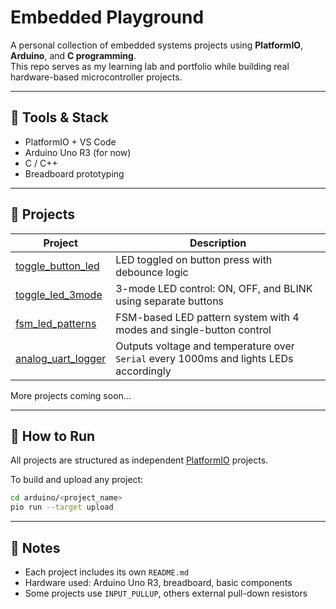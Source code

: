 # Embedded Playground

A personal collection of embedded systems projects using **PlatformIO**, **Arduino**, and **C programming**.  
This repo serves as my learning lab and portfolio while building real hardware-based microcontroller projects.

---

## 🧰 Tools & Stack
- PlatformIO + VS Code
- Arduino Uno R3 (for now)
- C / C++
- Breadboard prototyping

---

## 📁 Projects

| Project | Description |
|--------|-------------|
| [toggle_button_led](./arduino/toggle_button_led/) | LED toggled on button press with debounce logic |
| [toggle_led_3mode](./arduino/toggle_led_3mode/) | 3-mode LED control: ON, OFF, and BLINK using separate buttons |
| [fsm_led_patterns](./arduino/fsm_led_patterns/) | FSM-based LED pattern system with 4 modes and single-button control |
| [analog_uart_logger](./arduino/analog_uart_logger/) | Outputs voltage and temperature over `Serial` every 1000ms and lights LEDs accordingly |

More projects coming soon...

---

## 🚀 How to Run

All projects are structured as independent [PlatformIO](https://platformio.org/) projects.

To build and upload any project:

```bash
cd arduino/<project_name>
pio run --target upload
```

---

## 🧪 Notes

- Each project includes its own `README.md`
- Hardware used: Arduino Uno R3, breadboard, basic components
- Some projects use `INPUT_PULLUP`, others external pull-down resistors
